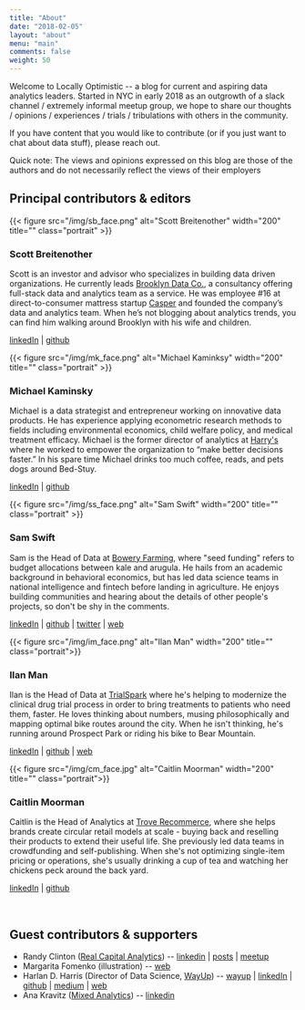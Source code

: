 ```yaml
---
title: "About"
date: "2018-02-05"
layout: "about"
menu: "main"
comments: false
weight: 50
---
```


Welcome to Locally Optimistic -- a blog for current and aspiring data analytics leaders. Started in NYC in early 2018 as an outgrowth of a slack channel / extremely informal meetup group, we hope to share our thoughts / opinions / experiences / trials / tribulations with others in the community.

If you have content that you would like to contribute (or if you just want to chat about data stuff), please reach out.

Quick note: The views and opinions expressed on this blog are those of the authors and do not necessarily reflect the views of their employers

## Principal contributors & editors

<div class="break"></div>
{{< figure src="/img/sb_face.png" alt="Scott Breitenother" width="200" title="" class="portrait" >}}

### Scott Breitenother

Scott is an investor and advisor who specializes in building data driven organizations. He currently leads [Brooklyn Data Co.](https://brooklyndata.co/), a consultancy offering full-stack data and analytics team as a service. He was employee #16 at direct-to-consumer mattress startup [Casper](https://casper.com/) and founded the company’s data and analytics team. When he’s not blogging about analytics trends, you can find him walking around Brooklyn with his wife and children.

[linkedIn](https://www.linkedin.com/in/scottbreitenother/) | [github](https://github.com/sbreitenother)

<div class="break"></div>
{{< figure src="/img/mk_face.png" alt="Michael Kaminksy" width="200" title="" class="portrait" >}}

### Michael Kaminsky

Michael is a data strategist and entrepreneur working on innovative data products. He has experience applying econometric research methods to fields including environmental economics, child welfare policy, and medical treatment efficacy. Michael is the former director of analytics at [Harry's](https://www.harrys.com) where he worked to empower the organization to “make better decisions faster.” In his spare time Michael drinks too much coffee, reads, and pets dogs around Bed-Stuy.

[linkedIn](https://www.linkedin.com/in/michael-the-data-guy-kaminsky/) | [github](https://github.com/mikekaminsky)

<div class="break"></div>
{{< figure src="/img/ss_face.png" alt="Sam Swift" width="200" title="" class="portrait" >}}

### Sam Swift

Sam is the Head of Data at [Bowery Farming](http://boweryfarming.com/how-it-works), where "seed funding" refers to budget allocations between kale and arugula. He hails from an academic background in behavioral economics, but has led data science teams in national intelligence and fintech before landing in agriculture. He enjoys building communities and hearing about the details of other people's projects, so don't be shy in the comments.

[linkedIn](https://www.linkedin.com/in/samswift/) | [github](https://github.com/swiftsam) | [twitter](https://twitter.com/swiftsam) | [web](http://swift.pw/)

<div class="break"></div>
{{< figure src="/img/im_face.png" alt="Ilan Man" width="200"  title="" class="portrait">}}

### Ilan Man

Ilan is the Head of Data at [TrialSpark](http://www.trialspark.com) where he's helping to modernize the clinical drug trial process in order to bring treatments to patients who need them, faster. He loves thinking about numbers, musing philosophically and mapping optimal bike routes around the city. When he isn't thinking, he's running around Prospect Park or riding his bike to Bear Mountain.

[linkedIn](https://www.linkedin.com/in/ilanman/) | [github](https://github.com/ilanman) | [web](http://www.ilanman.io)

<div class="break"></div>
{{< figure src="/img/cm_face.jpg" alt="Caitlin Moorman" width="200"  title="" class="portrait">}}

### Caitlin Moorman

Caitlin is the Head of Analytics at [Trove Recommerce](https://www.trove.co/), where she helps brands create circular retail models at scale - buying back and reselling their products to extend their useful life. She previously led data teams in crowdfunding and self-publishing. When she's not optimizing single-item pricing or operations, she's usually drinking a cup of tea and watching her chickens peck around the back yard.

[linkedIn](https://www.linkedin.com/in/caitlin-moorman/) | [github](https://github.com/caitlinmoorman)


<br>

## Guest contributors & supporters

* Randy Clinton ([Real Capital Analytics](http://rcanalytics.com)) -- [linkedin](https://www.linkedin.com/in/raclinton/) | [posts](https://www.locallyoptimistic.com/tags/randy-clinton/) | [meetup](https://www.meetup.com/Advertising-Marketing-Analysts/)
* Margarita Fomenko (illustration) -- [web](https://www.mfomenko.com)
* Harlan D. Harris (Director of Data Science, [WayUp](https://www.wayup.com)) -- [wayup](https://www.wayup.com/profile/Harlan-Harris-7864660d87/) | [linkedIn](https://www.linkedin.com/in/harlanharris/) | [github](https://github.com/HarlanH) | [medium](http://medium.com/@harlanh) | [web](http://www.harlan.harris.name/)
* Ana Kravitz ([Mixed Analytics](http://mixedanalytics.com/)) -- [linkedin](https://www.linkedin.com/in/anakravitz/)
